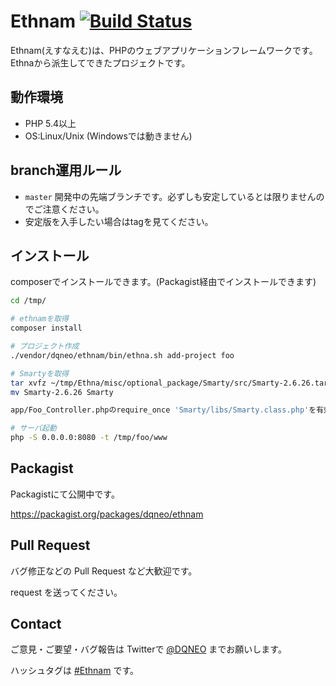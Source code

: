 # Ethnam [![Build Status](https://travis-ci.org/DQNEO/ethnam.svg?branch=master)](https://travis-ci.org/DQNEO/ethnam)

Ethnam(えすなえむ)は、PHPのウェブアプリケーションフレームワークです。
Ethnaから派生してできたプロジェクトです。

## 動作環境

* PHP 5.4以上
* OS:Linux/Unix (Windowsでは動きません)


## branch運用ルール

* `master` 開発中の先端ブランチです。必ずしも安定しているとは限りませんのでご注意ください。
* 安定版を入手したい場合はtagを見てください。


## インストール

composerでインストールできます。(Packagist経由でインストールできます)

```sh
cd /tmp/

# ethnamを取得
composer install

# プロジェクト作成
./vendor/dqneo/ethnam/bin/ethna.sh add-project foo

# Smartyを取得
tar xvfz ~/tmp/Ethna/misc/optional_package/Smarty/src/Smarty-2.6.26.tar.gz
mv Smarty-2.6.26 Smarty

app/Foo_Controller.phpのrequire_once 'Smarty/libs/Smarty.class.php'を有効にする

# サーバ起動
php -S 0.0.0.0:8080 -t /tmp/foo/www
```
## Packagist

Packagistにて公開中です。

https://packagist.org/packages/dqneo/ethnam

## Pull Request

バグ修正などの Pull Request など大歓迎です。

request を送ってください。

## Contact

ご意見・ご要望・バグ報告は  Twitterで [@DQNEO](https://twitter.com/DQNEO) までお願いします。

ハッシュタグは [#Ethnam](https://twitter.com/hashtag/ethnam?src=hash) です。

